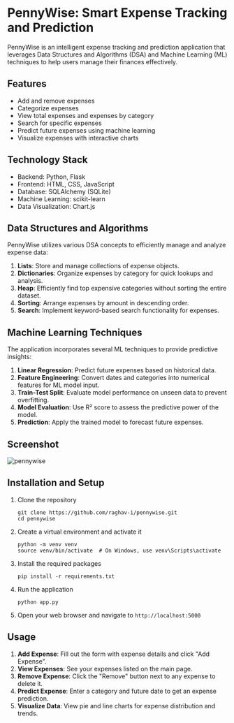 # PennyWise: Smart Expense Tracking and Prediction

PennyWise is an intelligent expense tracking and prediction application that leverages Data Structures and Algorithms (DSA) and Machine Learning (ML) techniques to help users manage their finances effectively.

## Features

- Add and remove expenses
- Categorize expenses
- View total expenses and expenses by category
- Search for specific expenses
- Predict future expenses using machine learning
- Visualize expenses with interactive charts

## Technology Stack

- Backend: Python, Flask
- Frontend: HTML, CSS, JavaScript
- Database: SQLAlchemy (SQLite)
- Machine Learning: scikit-learn
- Data Visualization: Chart.js

## Data Structures and Algorithms

PennyWise utilizes various DSA concepts to efficiently manage and analyze expense data:

1. **Lists**: Store and manage collections of expense objects.
2. **Dictionaries**: Organize expenses by category for quick lookups and analysis.
3. **Heap**: Efficiently find top expensive categories without sorting the entire dataset.
4. **Sorting**: Arrange expenses by amount in descending order.
5. **Search**: Implement keyword-based search functionality for expenses.

## Machine Learning Techniques

The application incorporates several ML techniques to provide predictive insights:

1. **Linear Regression**: Predict future expenses based on historical data.
2. **Feature Engineering**: Convert dates and categories into numerical features for ML model input.
3. **Train-Test Split**: Evaluate model performance on unseen data to prevent overfitting.
4. **Model Evaluation**: Use R² score to assess the predictive power of the model.
5. **Prediction**: Apply the trained model to forecast future expenses.

## Screenshot

![pennywise]()


## Installation and Setup

1. Clone the repository
    ```
    git clone https://github.com/raghav-i/pennywise.git
    cd pennywise
    ```
2. Create a virtual environment and activate it
    ```
    python -m venv venv
    source venv/bin/activate  # On Windows, use venv\Scripts\activate
    ```

3. Install the required packages
    ```
    pip install -r requirements.txt
    ```

4. Run the application
    ```
    python app.py
    ```

6. Open your web browser and navigate to `http://localhost:5000`

## Usage

1. **Add Expense**: Fill out the form with expense details and click "Add Expense".
2. **View Expenses**: See your expenses listed on the main page.
3. **Remove Expense**: Click the "Remove" button next to any expense to delete it.
4. **Predict Expense**: Enter a category and future date to get an expense prediction.
5. **Visualize Data**: View pie and line charts for expense distribution and trends.